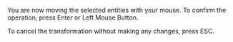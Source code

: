 You are now moving the selected entities with your mouse.
To confirm the operation, press Enter or Left Mouse Button.

To cancel the transformation without making any changes, press ESC.
